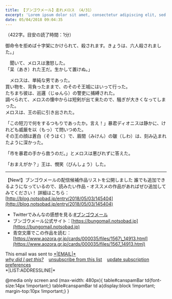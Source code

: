 ```yaml
---
title: 【ブンゴウメール】走れメロス （4/31）
excerpt: 'Lorem ipsum dolor sit amet, consectetur adipiscing elit, sed do eiusmod tempor incididunt ut labore et dolore magna aliqua. Praesent elementum facilisis leo vel fringilla est ullamcorper eget. At imperdiet dui accumsan sit amet nulla facilisi morbi tempus.'
date: 05/04/2018 09:04:35
---
```


（422字。目安の読了時間：1分）  
  
御命令を拒めば十字架にかけられて、殺されます。きょうは、六人殺されました。」  
  
　聞いて、メロスは激怒した。  
「呆（あき）れた王だ。生かして置けぬ。」  
  
　メロスは、単純な男であった。  
買い物を、背負ったままで、のそのそ王城にはいって行った。  
たちまち彼は、巡邏（じゅんら）の警吏に捕縛された。  
調べられて、メロスの懐中からは短剣が出て来たので、騒ぎが大きくなってしまった。  
メロスは、王の前に引き出された。  
  
  
「この短刀で何をするつもりであったか。言え！」暴君ディオニスは静かに、けれども威厳を以（もっ）て問いつめた。  
その王の顔は蒼白（そうはく）で、眉間（みけん）の皺（しわ）は、刻み込まれたように深かった。  
  
  
「市を暴君の手から救うのだ。」とメロスは悪びれずに答えた。  
  
  
「おまえがか？」王は、憫笑（びんしょう）した。  
  

* * *

  
  

【New!】ブンゴウメールの配信候補作品リストを公開しました 誰でも追加できるようになっているので、読みたい作品・オススメの作品があればぜひ追加してみてください！ 詳細はこちら：[http://blog.notsobad.jp/entry/2018/05/03/145404](http://blog.notsobad.jp/entry/2018/05/03/145404)

  

*   Twitterでみんなの感想を見る:[#ブンゴウメール](https://twitter.com/search?src=typd&q=%23%E3%83%96%E3%83%B3%E3%82%B4%E3%82%A6%E3%83%A1%E3%83%BC%E3%83%AB)
*   ブンゴウメール公式サイト：[https://bungomail.notsobad.jp](https://bungomail.notsobad.jp)
*   青空文庫でこの作品を読む：[https://www.aozora.gr.jp/cards/000035/files/1567\_14913.html](https://www.aozora.gr.jp/cards/000035/files/1567_14913.html)

  
  
  
  
  
  

This email was sent to [\*|EMAIL|\*](mailto:*|EMAIL|*)  
[_why did I get this?_](*|ABOUT_LIST|*)    [unsubscribe from this list](*|UNSUB|*)    [update subscription preferences](*|UPDATE_PROFILE|*)  
\*|LIST:ADDRESSLINE|\*  
  

@media only screen and (max-width: 480px){ table#canspamBar td{font-size:14px !important;} table#canspamBar td a{display:block !important; margin-top:10px !important;} }